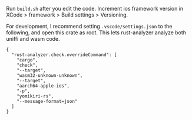 Run `build.sh` after you edit the code.
Increment ios framework version in XCode > framework > Build settings > Versioning.

For development, I recommend setting `.vscode/settings.json` to the following, and open this crate as root. This lets rust-analyzer analyze both uniffi and wasm code.

```json5
{
  "rust-analyzer.check.overrideCommand": [
    "cargo",
    "check",
    "--target",
    "wasm32-unknown-unknown",
    "--target",
    "aarch64-apple-ios",
    "-p",
    "yomikiri-rs",
    "--message-format=json"
  ]
}
```